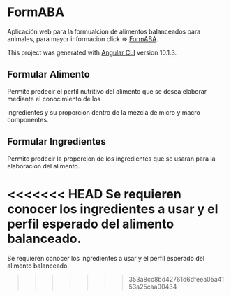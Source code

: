 # FormABA

Aplicación web para la formualcion de alimentos balanceados para animales, para mayor informacion click => [FormABA](https://formulador-1d40b.web.app/).

This project was generated with [Angular CLI](https://github.com/angular/angular-cli) version 10.1.3.

## Formular Alimento

Permite predecir el perfil nutritivo del alimento que se desea elaborar mediante el conocimiento de los 

ingredientes y su proporcion dentro de la mezcla de micro y macro componentes.

## Formular Ingredientes

Permite predecir la proporcion de los ingredientes que se usaran para la elaboracion del alimento.

<<<<<<< HEAD
Se requieren conocer los ingredientes a usar y el perfil esperado del alimento balanceado.
=======
Se requieren conocer los ingredientes a usar y el perfil esperado del alimento balanceado.
>>>>>>> 353a8cc8bd42761d6dfeea05a4153a25caa00434
